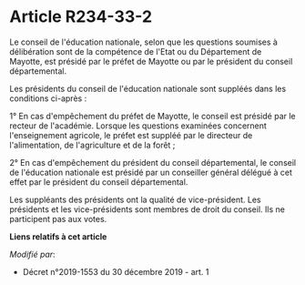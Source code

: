 # Article R234-33-2

Le conseil de l'éducation nationale, selon que les questions soumises à délibération sont de la compétence de l'Etat ou du
Département de Mayotte, est présidé par le préfet de Mayotte ou par le président du conseil départemental.

Les présidents du conseil de l'éducation nationale sont suppléés dans les conditions ci-après :

1° En cas d'empêchement du préfet de Mayotte, le conseil est présidé par le recteur de l'académie. Lorsque les questions
examinées concernent l'enseignement agricole, le préfet est suppléé par le directeur de l'alimentation, de l'agriculture et
de la forêt ;

2° En cas d'empêchement du président du conseil départemental, le conseil de l'éducation nationale est présidé par un
conseiller général délégué à cet effet par le président du conseil départemental.

Les suppléants des présidents ont la qualité de vice-président. Les présidents et les vice-présidents sont membres de droit
du conseil. Ils ne participent pas aux votes.

**Liens relatifs à cet article**

_Modifié par_:

  - Décret n°2019-1553 du 30 décembre 2019 - art. 1
